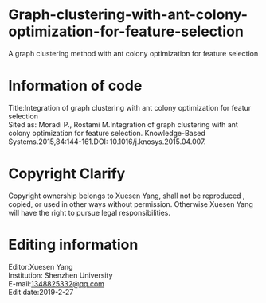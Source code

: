 # Graph-clustering-with-ant-colony-optimization-for-feature-selection
A graph clustering method with ant colony optimization for feature selection   
# Information of code 
Title:Integration of graph clustering with ant colony optimization for featur selection     
Sited as: Moradi P., Rostami M.Integration of graph clustering with ant colony optimization for feature selection. Knowledge-Based Systems.2015,84:144-161.DOI: 10.1016/j.knosys.2015.04.007.   
# Copyright Clarify    
Copyright ownership belongs to Xuesen Yang, shall not be reproduced , copied, or used in other ways without permission. Otherwise Xuesen Yang will have the right to pursue legal responsibilities.    
# Editing information      
Editor:Xuesen Yang              
Institution: Shenzhen University             
E-mail:1348825332@qq.com            
Edit date:2019-2-27      
